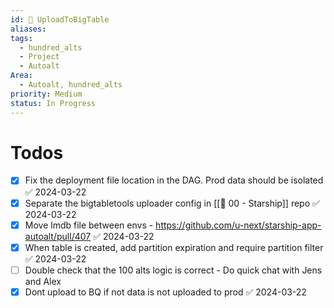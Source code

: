 ```yaml
---
id: 🎯 UploadToBigTable
aliases: 
tags:
  - hundred_alts
  - Project
  - Autoalt
Area:
  - Autoalt, hundred_alts
priority: Medium
status: In Progress
---
```

# Todos
- [x] Fix the deployment file location in the DAG. Prod data should be isolated ✅ 2024-03-22
- [x] Separate the bigtabletools uploader config in [[🕎 00 - Starship]] repo ✅ 2024-03-22
- [x] Move lmdb file between envs - https://github.com/u-next/starship-app-autoalt/pull/407 ✅ 2024-03-22
- [x] When table is created, add partition expiration and require partition filter ✅ 2024-03-22
- [ ] Double check that the 100 alts logic is correct - Do quick chat with Jens and Alex
- [x] Dont upload to BQ if not data is not uploaded to prod ✅ 2024-03-22